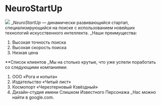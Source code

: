 # NeuroStartUp
![](https://netology-code.github.io/git-homeworks/introduction/assets/logo.png)
_*NeuroStartUp* — динамически развивающийся стартап, специализирующийся на поиске с использованием новейших технологий искусственного интеллекта.
_Наши преимущества:
1. Высокая точность поиска
2. Высокая скорость поиска
3. Низкая цена

**Список клиентов
_Мы на столько крутые, что уже успели поработать со следующими компаниями:

1. ООО «Рога и копыта»
2. Издательство «Читый лист»
3. Космопорт «Черезтерновый Кзвёздный»
4. Дизайн-студия имени Слишком Известного Персонажа
_Нас можно найти в google.com.